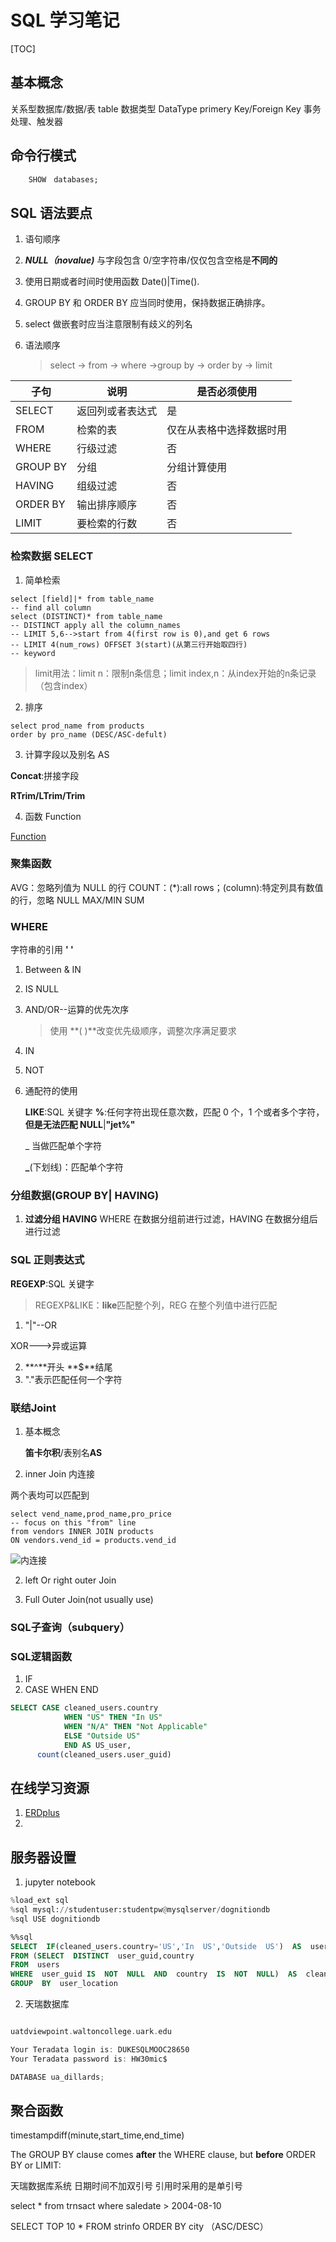 # SQL 学习笔记

[TOC]

## 基本概念

关系型数据库/数据/表 table
数据类型 DataType
primery Key/Foreign Key
事务处理、触发器

## 命令行模式

```SQL
    SHOW　databases;

```

## SQL 语法要点

1. 语句顺序
2. **_NULL（novalue)_** 与字段包含 0/空字符串/仅仅包含空格是**不同的**
3. 使用日期或者时间时使用函数 Date()|Time().
4. GROUP BY 和 ORDER BY 应当同时使用，保持数据正确排序。
5. select 做嵌套时应当注意限制有歧义的列名

6. 语法顺序
   > select -> from -> where ->group by -> order by -> limit

| 子句     | 说明             | 是否必须使用             |
| -------- | ---------------- | ------------------------ |
| SELECT   | 返回列或者表达式 | 是                       |
| FROM     | 检索的表         | 仅在从表格中选择数据时用 |
| WHERE    | 行级过滤         | 否                       |
| GROUP BY | 分组             | 分组计算使用             |
| HAVING   | 组级过滤         | 否                       |
| ORDER BY | 输出排序顺序     | 否                       |
| LIMIT    | 要检索的行数     | 否                       |

### 检索数据 SELECT

1. 简单检索

```mysql
select [field]|* from table_name
-- find all column
select (DISTINCT)* from table_name
-- DISTINCT apply all the column_names
-- LIMIT 5,6-->start from 4(first row is 0),and get 6 rows
-- LIMIT 4(num_rows) OFFSET 3(start)(从第三行开始取四行)
-- keyword
```

> limit用法：limit n：限制n条信息；limit index,n：从index开始的n条记录（包含index）

2. 排序

```mysql
select prod_name from products
order by pro_name (DESC/ASC-defult)
```

3. 计算字段以及别名 AS

**Concat**:拼接字段

**RTrim/LTrim/Trim**

4. 函数 Function

[Function](https://mariadb.com/kb/en/library/beginner-mariadb-articles/ "mariadb Help doc")

### 聚集函数

AVG：忽略列值为 NULL 的行
COUNT：(\*):all rows；(column):特定列具有数值的行，忽略 NULL
MAX/MIN
SUM

### WHERE

字符串的引用 **' '**

1. Between & IN
2. IS NULL
3. AND/OR--运算的优先次序
   > 使用 **( )**改变优先级顺序，调整次序满足要求
4. IN
5. NOT
6. 通配符的使用

   **LIKE**:SQL 关键字
   **%**:任何字符出现任意次数，匹配 0 个，1 个或者多个字符，**但是无法匹配 NULL**|**"jet%"**

   _ 当做匹配单个字符

   **\_**(下划线)：匹配单个字符

### 分组数据(GROUP BY| HAVING)

1. **过滤分组 HAVING**
   WHERE 在数据分组前进行过滤，HAVING 在数据分组后进行过滤

### SQL 正则表达式

**REGEXP**:SQL 关键字

> REGEXP&LIKE：**like**匹配整个列，REG 在整个列值中进行匹配

1. "|"--OR

XOR--->异或运算

2. **^**开头 **\$**结尾
3. "."表示匹配任何一个字符

### 联结Joint
1. 基本概念
   
    **笛卡尔积**/表别名**AS**
2. inner Join 内连接

两个表均可以匹配到

```mysql
select vend_name,prod_name,pro_price 
-- focus on this "from" line
from vendors INNER JOIN products
ON vendors.vend_id = products.vend_id
```
![内连接](./img/InnerJoint.jpg)

2. left Or right outer Join

3. Full Outer Join(not usually use)

### SQL子查询（subquery）




### SQL逻辑函数

1. IF
2. CASE WHEN END

```sql
SELECT CASE cleaned_users.country
            WHEN "US" THEN "In US"
            WHEN "N/A" THEN "Not Applicable"
            ELSE "Outside US"
            END AS US_user, 
      count(cleaned_users.user_guid)   
```






## 在线学习资源

1. [ERDplus](https://erdplus.com/)
2.

## 服务器设置

1. jupyter notebook

```python
%load_ext sql
%sql mysql://studentuser:studentpw@mysqlserver/dognitiondb
%sql USE dognitiondb
```

```sql
%%sql  
SELECT  IF(cleaned_users.country='US','In  US','Outside  US')  AS  user_location,count(cleaned_users.user_guid)  AS  num_guids      
FROM (SELECT  DISTINCT  user_guid,country                
FROM  users              
WHERE  user_guid IS  NOT  NULL  AND  country  IS  NOT  NULL)  AS  cleaned_users    
GROUP  BY  user_location  
```

2. 天瑞数据库

```c

uatdviewpoint.waltoncollege.uark.edu

Your Teradata login is: DUKESQLMOOC28650
Your Teradata password is: HW30mic$

DATABASE ua_dillards; 
```

## 聚合函数

timestampdiff(minute,start_time,end_time)

The GROUP BY clause comes **after** the WHERE clause, but **before** ORDER BY or LIMIT:



天瑞数据库系统
日期时间不加双引号
引用时采用的是单引号

select \* from trnsact where saledate > 2004-08-10

SELECT TOP 10 \*
FROM strinfo
ORDER BY city （ASC/DESC）



